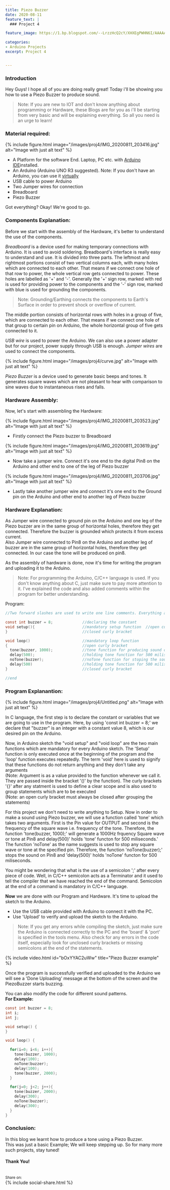 ```yaml
---
title: Piezo Buzzer
date: 2020-08-11
feature_text: |
  ### Project 4

feature_image: https://1.bp.blogspot.com/--LrzzHcQ2cY/XHXEgPWHN6I/AAAAAAAAC68/f8sokzVFYg8zZ0DVZuxx-R9_1jcACZAAwCKgBGAs/w3840-h1080-p-k-no-nu/mountain-night-scenery-stars-landscape-anime-4K-84.jpg

categories:
- Arduino Projects
excerpt: Project 4


---
```


### Introduction
Hey Guys! I hope all of you are doing really great!
Today i'll be showing you how to use a Piezo Buzzer to produce sound.
> Note: If you are new to IOT and don't know anything about programming or Hardware, these Blogs are for you as i'll be starting from very basic and
will be explaining everything. So all you need is an urge to learn!

### Material required:

{% include figure.html image="/images/proj4/IMG_20200811_203416.jpg" alt="Image with just alt text" %}

- A Platform for the software End. Laptop, PC etc. with [Arduino IDE](https://www.arduino.cc/en/Main/Software)installed.
- An Arduino (Arduino UNO R3 suggested).  Note: If you don't have an Arduino, you can use it [virtually](http://tinkercad.com/join)
- USB cable to power Arduino
- Two Jumper wires for connection
- Breadboard
- Piezo Buzzer


Got everything? Okay! We're good to go.

### Components Explanation:
Before we start with the assembly of the Hardware, it's better to understand the use of the components.

_Breadboard_ is a device used for making temporary connections with Arduino. It is used to avoid soldering. Breadboard's interface is really easy to understand and use. It is divided into three parts. The leftmost and rightmost portions consist of two vertical columns each, with many holes which are connected to each other. That means if we connect one hole of that row to power, the whole vertical row gets connected to power.
These holes are labelled as '+' and '-'. Generally the '+' sign row, marked with red is used for providing power to the components and the '-' sign row, marked with blue is used for grounding the components.
> Note: Grounding/Earthing connects the components to Earth's Surface in order to prevent shock or overflow of current.

The middle portion consists of horizontal rows with holes in a group of five, which are connected to each other. That means if we
connect one hole of that group to certain pin on Arduino, the whole horizontal group of five gets connected to it.

_USB wire_ is used to power the Arduino. We can also use a power adapter but for our project, power supply through USB is enough.
_Jumper wires_ are used to connect the components.

{% include figure.html image="/images/proj4/curve.jpg" alt="Image with just alt text" %}

_Piezo Buzzer_ is a device used to generate basic beeps and tones. It generates square waves which are not pleasant to hear with comparison to sine waves due to
instantaneous rises and falls.


### Hardware Assembly:

Now, let's start with assembling the Hardware:

{% include figure.html image="/images/proj4/IMG_20200811_203523.jpg" alt="Image with just alt text" %}

- Firstly connect the Piezo buzzer to Breadboard

{% include figure.html image="/images/proj4/IMG_20200811_203619.jpg" alt="Image with just alt text" %}

- Now take a jumper wire. Connect it's one end to the digital Pin8 on the Arduino and other end to one of the leg of Piezo buzzer

{% include figure.html image="/images/proj4/IMG_20200811_203706.jpg" alt="Image with just alt text" %}

- Lastly take another jumper wire and connect it's one end to the Ground pin on the Arduino and other end to another leg of Piezo buzzer



### Hardware Explanation:

As Jumper wire connected to ground pin on the Arduino and  one leg of the Piezo buzzer are in the same group of horizontal holes, therefore they
get connected. Therefore the buzzer is grounded which protects it from excess current.
<br>
Also Jumper wire connected to Pin8 on the Arduino and another leg of buzzer are in the same group of horizontal holes, therefore they
get connected. In our case the tone will be produced on pin8.


As the assembly of hardware is done, now it's time for writing the program and uploading it to the Arduino.
> Note: For programming the Arduino, C/C++ language is used. If you don't know anything about C, just make sure to pay more
attention to it. I've explained the code and also added comments within the program for better understanding.

Program:


```c
//Two forward slashes are used to write one line comments. Everything after the slashes is ignored by the compiler

const int buzzer = 8;             //declaring the constant
void setup(){                     //mandatory setup function  //open curly bracket
}                                 //closed curly bracket

void loop()                       //mandatory loop function
{                                 //open curly bracket
  tone(buzzer, 1000);             //tone function for producing sound on Pin8
  delay(500);                     //holding tone function for 500 miliseconds
  noTone(buzzer);                 //noTone function for stoping the sound on Pin8
  delay(500)                      //holding tone function for 500 miliseconds
}                                 //closed curly bracket

//end
```


### Program Explanantion:

{% include figure.html image="/images/proj4/Untitled.png" alt="Image with just alt text" %}

In C language, the first step is to declare the constant or variables that we are going to use in the program.
Here, by using 'const int buzzer = 8;' we declare that "buzzer" is an integer with a constant value 8, which is our desired pin on the Arduino.

Now, in Arduino sketch the "void setup" and "void loop" are the two main functions which are mandatory for every Arduino
sketch. The 'Setup' function is only executed once at the beginning of the program and the 'loop' function executes repeatedly.
The term 'void' here is used to signify that these functions do not return anything and they don't take any arguments
<br>
(Note: Argument is as a value provided to the function whenever we call it. They are passed inside the bracket '()' by the function).
The curly brackets '{}' after any statment is used to define a clear scope and is also used to group statements which are to be executed <br>
(Note: an open curly bracket must always be closed after grouping the statements)


For this project we don't need to write anything to Setup.
Now in order to make a sound using Piezo buzzer, we will use a function called 'tone' which takes two arguments. First is the Pin value for OUTPUT
and second is the frequency of the square wave i.e. frequency of the tone.
Therefore, the function 'tone(buzzer, 1000);' will generate a 1000Hz frquency Square wave or tone at Pin8 and delay(500)' holds 'tone'
functon for 500 miliseconds.'
The function 'noTone' as the name suggests is used to stop any square wave or tone at the specified pin. Therefore, the function 'noTone(buzzer);'
stops the sound on Pin8 and 'delay(500)' holds 'noTone' functon for 500 miliseconds.


You might be wondering that what is the use of a semicolon ';' after every piece of code. Well, in C/C++ semicolon acts as
a Terminator and it used to tell the compiler that we have reached the end of the command. Semicolon at the end of a command is mandatory in
C/C++ language.

**Now** we are done with our Program and Hardware. It's time to upload the sketch to the Arduino.
- Use the USB cable provided with Arduino to connect it with the PC.
- Use 'Upload' to verify and upload the sketch to the Arduino.

> Note: If you get any errors while compiling the sketch, just make sure the Arduino is connected correctly to the PC and
the 'board' & 'port' is specified in the tools menu. Also check for any errors in the code itself, especially look for
unclosed curly brackets or missing semicolons at the end of the statements.

{% include video.html id="bOxYYAC2uWw" title="Piezo Buzzer example" %}

Once the program is successfully verified and uploaded to the Arduino we will see a 'Done Uploading' message at the
bottom of the screen and the PiezoBuzzer starts buzzing.

You can also modify the code for different sound patterns. <br>
**For Example:**

```c
const int buzzer = 8;
int i;
int j;

void setup() {
}

void loop() {

  for(i=0; i<6; i++){
    tone(buzzer, 1000);
    delay(100);
    noTone(buzzer);
    delay(100);
    tone(buzzer, 2000);
  }

  for(j=0; j<2; j++){
    tone(buzzer, 2000);
    delay(300);
    noTone(buzzer);
    delay(300);
  }
}

```


### Conclusion:
In this blog we learnt how to produce a tone using a Piezo Buzzer. <br>
This was just a basic Example; We will keep stepping up. So for many more such projects, stay tuned!


#### Thank You!
<br>
<small> Share on: </small>
<br>
{% include social-share.html %}

